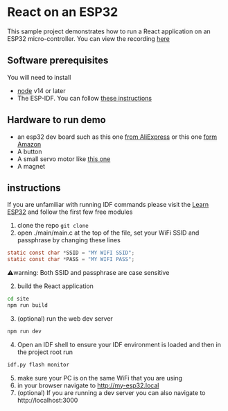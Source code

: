 # React on an ESP32

This sample project demonstrates how to run a React application on an ESP32 micro-controller.
You can view the recording [here](https://youtu.be/R9n32nxrzug)

## Software prerequisites

You will need to install

- [node](https://nodejs.org/) v14 or later
- The ESP-IDF. You can follow [these instructions](https://learnesp32.com/videos/1/0_introduction)

## Hardware to run demo

- an esp32 dev board such as this one [from AliExpress](https://www.aliexpress.com/item/1005001636295529.html?spm=a2g0o.productlist.0.0.58dd798bIY78Qo&algo_pvid=65cfe33f-c51c-4b4d-ba3c-ae136ffd9404&algo_exp_id=65cfe33f-c51c-4b4d-ba3c-ae136ffd9404-1&pdp_ext_f=%7B%22sku_id%22%3A%2212000016916866581%22%7D&pdp_npi=1%40dis%7CAUD%7C%7C5.73%7C%7C%7C5.24%7C%7C%402101e9d416511158324635217eb8f5%7C12000016916866581%7Csea) or this one [form Amazon](https://www.amazon.com/Development-Microcontroller-Integrated-Antenna-Amplifiers/dp/B09GK74F7N/ref=sr_1_6?crid=3K9XNPGUIELBE&keywords=ESP32&qid=1651116139&sprefix=%2Caps%2C1739&sr=8-6)
- A button
- A small servo motor like [this one](https://www.aliexpress.com/item/4001149590522.html?spm=a2g0o.productlist.0.0.f0ce6b49UUGEKu&algo_pvid=18a7e06f-56eb-4a3c-97f7-d6ad54aa8088&algo_exp_id=18a7e06f-56eb-4a3c-97f7-d6ad54aa8088-2&pdp_ext_f=%7B%22sku_id%22%3A%2210000014899518043%22%7D&pdp_npi=1%40dis%7CAUD%7C%7C2.22%7C%7C%7C1.54%7C%7C%400bb0624216511161950402704e8446%7C10000014899518043%7Csea)
- A magnet

## instructions

If you are unfamiliar with running IDF commands please visit the [Learn ESP32](https://learnesp32.com) and follow the first few free modules

1. clone the repo `git clone`
1. open ./main/main.c
   at the top of the file, set your WiFi SSID and passphrase by changing these lines

```c
static const char *SSID = "MY WIFI SSID";
static const char *PASS = "MY WIFI PASS";
```

⚠️warning: Both SSID and passphrase are case sensitive

2. build the React application

```bash
cd site
npm run build
```

3. (optional) run the web dev server

```bash
npm run dev
```

4. Open an IDF shell to ensure your IDF environment is loaded and then in the project root run

```bash
idf.py flash monitor
```

5. make sure your PC is on the same WiFi that you are using
6. in your browser navigate to http://my-esp32.local
7. (optional) If you are running a dev server you can also navigate to http://localhost:3000
